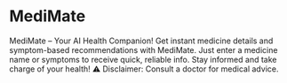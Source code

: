 # MediMate
MediMate – Your AI Health Companion! Get instant medicine details and symptom-based recommendations with MediMate. Just enter a medicine name or symptoms to receive quick, reliable info. Stay informed and take charge of your health!  ⚠ Disclaimer: Consult a doctor for medical advice.
